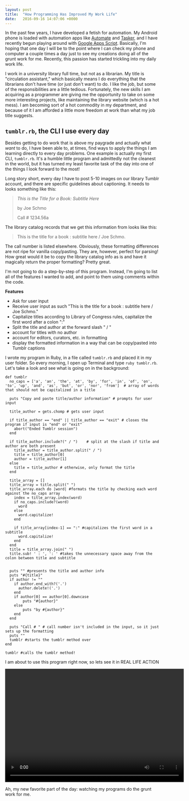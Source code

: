 ```yaml
---
layout: post
title:  "How Programming Has Improved My Work Life"
date:   2016-09-16 14:07:06 +0000
---
```



In the past few years, I have developed a fetish for automation. My Android phone is loaded with automation apps like [Automate](http://llamalab.com/automate/) and [Tasker](http://tasker.dinglisch.net/), and I have recently begun playing around with [Google Apps Script](https://www.google.com/script/start/). Basically, I'm hoping that one day I will be to the point where I can check my phone and computer a couple times a day just to see my creations doing all of the grunt work for me. Recently, this passion has started trickling into my daily work life.

I work in a university library full time, but not as a librarian. My title is "circulation assistant," which basically means I do everything that the librarians don't have time (or just don't want) to do. I like the job, but some of the responsibilities are a little tedious. Fortunately, the new skills I am acquiring as a programmer are giving me the opportunity to take on some more interesting projects, like maintaining the library website (which is a hot mess). I am becoming sort of a hot commodity in my department, and because of it I am afforded a little more freedom at work than what my job title suggests.

## `tumblr.rb`, the CLI I use every day

Besides getting to do work that is above my paygrade and actually what *want* to do, I have been able to, at times, find ways to apply the things I am learning directly to every day problems. One example is actually my first CLI, `tumblr.rb`. It's a humble little program and admittedly not the cleanest in the world, but it has turned my least favorite task of the day into one of the things I look forward to the most!

Long story short, every day I have to post 5-10 images on our library Tumblr account, and there are specific guidelines about captioning. It needs to looks something like this:

> *This is the Title for a Book: Subtitle Here* 
>
>  by Joe Schmo 
>
>  Call # 1234.56a 

The library catalog records that we get this information from looks like this:

> This is the title for a book : subtitle here / Joe Schmo.

The call number is listed elsewhere. Obviously, these formatting differences are not ripe for vanilla copy/pasting. They are, however, perfect for parsing! How great would it be to copy the library catalog info as is and have it magically return the proper formatting? Pretty great. 

I'm not going to do a step-by-step of this program. Instead, I'm going to list all of the features I wanted to add, and point to them using comments within the code. 

**Features**
* Ask for user input
* Receive user input as such "This is the title for a book : subtitle here / Joe Schmo."
* Capitalize titles according to Library of Congress rules, capitalize the first word after a colon ":"
* Split the title and author at the forward slash " / "
* account for titles with no author
* account for editors, curators, etc. in formatting
* display the formatted information in a way that can be copy/pasted into Tumblr captions

I wrote my program in Ruby, in a file called `tumblr.rb` and placed it in my user folder. So every morning, I open up Terminal and type `ruby tumblr.rb`. Let's take a look and see what is going on in the background:

```
def tumblr
  no_caps = ['a', 'an', 'the', 'at', 'by', 'for', 'in', 'of', 'on', 'to', 'up', 'and', 'as', 'but', 'or', 'nor', 'from']  # array of words that should not be capitalized in a title

  puts "Copy and paste title/author information" # prompts for user input

  title_author = gets.chomp # gets user input

  if title_author == "end" || title_author == "exit" # closes the program if input is "end" or "exit"
    abort("Ended Tumblr session")
  end

  if title_author.include?(" / ")    # split at the slash if title and author are both present
    title_author = title_author.split(" / ")
    title = title_author[0]
    author = title_author[1]
  else
    title = title_author # otherwise, only format the title
  end

  title_array = [] 
  title_array = title.split(" ")
  title_array.each do |word| #formats the title by checking each word against the no_caps array
    index = title_array.index(word)
    if no_caps.include?(word) 
      word
    else
      word.capitalize!
    end

    if title_array[index-1] == ":" #capitalizes the first word in a subtitle
      word.capitalize!
    end
  end
  title = title_array.join(" ")
  title.sub! ' : ', ': ' #takes the unnecessary space away from the colon between title and subtitle


  puts "" #presents the title and author info
  puts "#{title}"
  if author != ""
    if author.end_with?('.')
      author.delete!('.')
    end
    if author[0] == author[0].downcase
        puts "#{author}"
    else
        puts "by #{author}"
    end
  end

  puts "Call # " # call number isn't included in the input, so it just sets up the formatting
  puts ""
  tumblr #starts the tumblr method over
end

tumblr #calls the tumblr method!
```

I am about to use this program right now, so lets see it in REAL LIFE ACTION

<div style="width: 100%; text-align: center;">
  <video width="582" height="368" controls>
    <source src="/img/tumblrrb.mp4" type="video/mp4">
    Your browser does not support the video tag.
  </video>
</div>

Ah, my new favorite part of the day: watching my programs do the grunt work for me.
